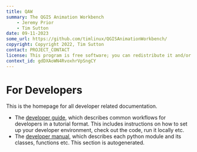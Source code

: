 ```yaml
---
title: QAW
summary: The QGIS Animation Workbench
    - Jeremy Prior
    - Tim Sutton
date: 09-11-2023
some_url: https://github.com/timlinux/QGISAnimationWorkbench/
copyright: Copyright 2022, Tim Sutton
contact: PROJECT_CONTACT
license: This program is free software; you can redistribute it and/or modify it under the terms of the GNU General Public License as published by the Free Software Foundation; either version 2 of the License, or (at your option) any later version.
context_id: gdDXAoWN4RvoxhrVpSngCY
---
```


# For Developers
<!-- To Be Populated -->

This is the homepage for all developer related documentation.

* The [developer guide](guide/index.md), which describes common workflows for developers in a tutorial format. This includes instructions on how to set up your developer environment, check out the code, run it locally etc.
* The [developer manual](manual/index.md), which describes each python module and its classes, functions etc. This section is autogenerated.
